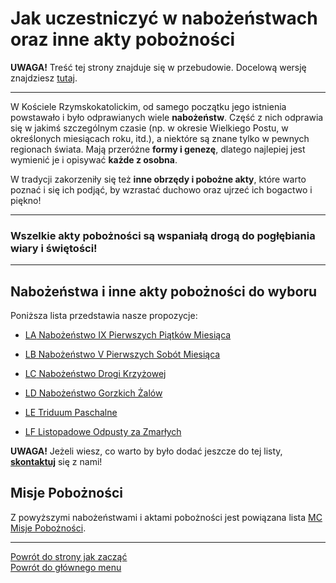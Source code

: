 # Jak uczestniczyć w nabożeństwach oraz inne akty pobożności
**UWAGA!** Treść tej strony znajduje się w przebudowie. Docelową wersję znajdziesz [tutaj](nowy_index.md).

---
W Kościele Rzymskokatolickim, od samego początku jego istnienia powstawało i było odprawianych wiele **nabożeństw**. Część z nich odprawia się w jakimś szczególnym czasie (np. w okresie Wielkiego Postu, w określonych miesiącach roku, itd.), a niektóre są znane tylko w pewnych regionach świata. Mają przeróżne **formy i genezę**, dlatego najlepiej jest wymienić je i opisywać **każde z osobna**.

W tradycji zakorzeniły się też **inne obrzędy i pobożne akty**, które warto poznać i się ich podjąć, by wzrastać duchowo oraz ujrzeć ich bogactwo i piękno!

---
### Wszelkie akty pobożności są wspaniałą drogą do pogłębiania wiary i świętości!

---

## Nabożeństwa i inne akty pobożności do wyboru
Poniższa lista przedstawia nasze propozycje:
- [<span class="status status-list"><span class="status status-worship">LA</span> Nabożeństwo IX Pierwszych Piątków Miesiąca</span>](nabozenstwo_ix_pierwszych_piatkow_miesiaca_ex.md)

- [<span class="status status-list"><span class="status status-worship">LB</span> Nabożeństwo V Pierwszych Sobót Miesiąca</span>](nabozenstwo_v_pierwszych_sobot_miesiaca_ex.md)

- [<span class="status status-list"><span class="status status-worship">LC</span> Nabożeństwo Drogi Krzyżowej</span>](nabozenstwo_drogi_krzyzowej_ex.md)

- [<span class="status status-list"><span class="status status-worship">LD</span> Nabożeństwo Gorzkich Żalów</span>](nabozenstwo_gorzkich_zalow_ex.md)

- [<span class="status status-list"><span class="status status-worship">LE</span> Triduum Paschalne</span>](triduum_paschalne_ex.md)

- [<span class="status status-list"><span class="status status-worship">LF</span> Listopadowe Odpusty za Zmarłych</span>](listopadowe_odpusty_za_zmarlych_ex.md)

**UWAGA!** Jeżeli wiesz, co warto by było dodać jeszcze do tej listy, [**skontaktuj**](https://pl.gratiadei.org#kontakt) się z nami!

## Misje Pobożności
Z powyższymi nabożeństwami i aktami pobożności jest powiązana lista [<span class="status status-list"><span class="status status-mission">MC</span> Misje Pobożności</span>](misje_poboznosci_ex.md).

---
[Powrót do strony jak zacząć](jak_zaczac_ex.md#jak-zaczac-nabozenstwa-oraz-inne-akty-poboznosci)  
[Powrót do głównego menu](index_ex.md)
